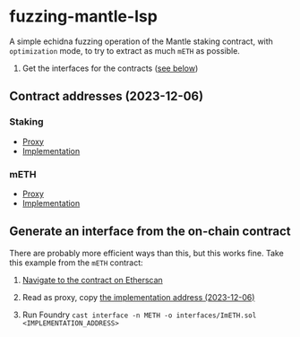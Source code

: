 # fuzzing-mantle-lsp

A simple echidna fuzzing operation of the Mantle staking contract, with `optimization` mode, to try to extract as much `mETH` as possible.

1. Get the interfaces for the contracts ([see below](#generate-an-interface-from-the-on-chain-contract))

## Contract addresses (2023-12-06)

### Staking

- [Proxy](https://etherscan.io/address/0xe3cBd06D7dadB3F4e6557bAb7EdD924CD1489E8f)
- [Implementation](https://etherscan.io/address/0xdecacc56fc347274d3df2b709602632845611d39)

### mETH

- [Proxy](https://etherscan.io/address/0xd5F7838F5C461fefF7FE49ea5ebaF7728bB0ADfa)
- [Implementation](https://etherscan.io/address/0xc9173bf8bd5c1b071b5cae4122202a347b7eefab)

## Generate an interface from the on-chain contract

There are probably more efficient ways than this, but this works fine. Take this example from the `mETH` contract:

1. [Navigate to the contract on Etherscan](https://etherscan.io/address/0xd5F7838F5C461fefF7FE49ea5ebaF7728bB0ADfa#code)

2. Read as proxy, copy [the implementation address (2023-12-06)](https://etherscan.io/address/0xc9173bf8bd5c1b071b5cae4122202a347b7eefab#code)

3. Run Foundry `cast interface -n METH -o interfaces/ImETH.sol <IMPLEMENTATION_ADDRESS>`
